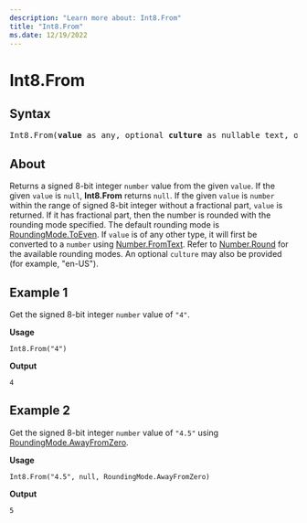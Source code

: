 ```yaml
---
description: "Learn more about: Int8.From"
title: "Int8.From"
ms.date: 12/19/2022
---
```

# Int8.From

## Syntax

<pre>
Int8.From(<b>value</b> as any, optional <b>culture</b> as nullable text, optional <b>roundingMode</b> as nullable number) as nullable number
</pre>

## About

Returns a signed 8-bit integer `number` value from the given `value`. If the given `value` is `null`, **Int8.From** returns `null`. If the given `value` is `number` within the range of signed 8-bit integer without a fractional part, `value` is returned. If it has fractional part, then the number is rounded with the rounding mode specified. The default rounding mode is [RoundingMode.ToEven](roundingmode-type.md). If `value` is of any other type, it will first be converted to a `number` using [Number.FromText](number-fromtext.md). Refer to [Number.Round](number-round.md) for the available rounding modes. An optional `culture` may also be provided (for example, "en-US").

## Example 1

Get the signed 8-bit integer `number` value of `"4"`.

**Usage**

```powerquery-m
Int8.From("4")
```

**Output**

`4`

## Example 2

Get the signed 8-bit integer `number` value of `"4.5"` using [RoundingMode.AwayFromZero](roundingmode-type.md).

**Usage**

```powerquery-m
Int8.From("4.5", null, RoundingMode.AwayFromZero)
```

**Output**

`5`
